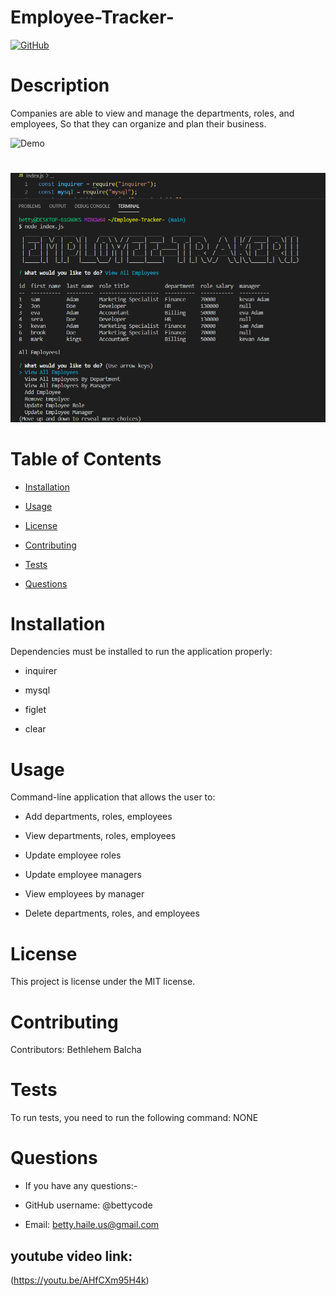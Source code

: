 # Employee-Tracker-



[![GitHub](https://img.shields.io/github/license/bettycode/Employee-Tracker-?logo=MIT&style=plastic)](https://github.com/BB/Employee-Tracker-)

# Description

Companies are able to view and manage the departments, roles, and employees, So that they can organize and plan their business.



![Demo](employeeT.gif)

#

![Pic](pic.png)


# Table of Contents

* [Installation](#installation)

* [Usage](#usage)

* [License](#license)

* [Contributing](#contributing)

* [Tests](#tests)

* [Questions](#questions)

# Installation

Dependencies must be installed to run the application properly: 

* inquirer

* mysql

* figlet

* clear

# Usage

Command-line application that allows the user to:


* Add departments, roles, employees


* View departments, roles, employees


* Update employee roles


* Update employee managers


* View employees by manager


* Delete departments, roles, and employees

# License

This project is license under the MIT license.

# Contributing

​Contributors: Bethlehem Balcha

# Tests

To run tests, you need to run the following command: NONE

# Questions

* If you have any questions:-

* GitHub username: @bettycode

* Email: betty.haile.us@gmail.com

## youtube video link: 

(https://youtu.be/AHfCXm95H4k)


